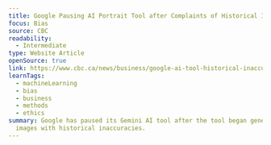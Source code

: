 ```yaml
---
title: Google Pausing AI Portrait Tool after Complaints of Historical Inaccuracies
focus: Bias
source: CBC
readability:
  - Intermediate
type: Website Article
openSource: true
link: https://www.cbc.ca/news/business/google-ai-tool-historical-inaccuracies-portraits-1.7122704
learnTags:
  - machineLearning
  - bias
  - business
  - methods
  - ethics
summary: Google has paused its Gemini AI tool after the tool began generating
  images with historical inaccuracies.
---
```


